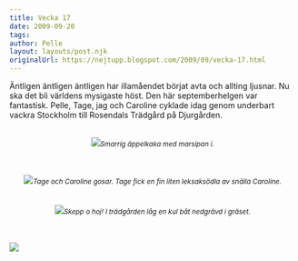 ```yaml
---
title: Vecka 17
date: 2009-09-20
tags: 	
author: Pelle
layout: layouts/post.njk
originalUrl: https://nejtupp.blogspot.com/2009/09/vecka-17.html
---
```


Äntligen äntligen äntligen har illamåendet börjat avta och allting ljusnar. Nu ska det bli världens mysigaste höst. Den här septemberhelgen var fantastisk. Pelle, Tage, jag och Caroline cyklade idag genom underbart vackra Stockholm till Rosendals Trädgård på Djurgården.<br><br><div style="text-align: center;"><img src="../../../../img/_MG_8579_1024pix.jpg"><span style="font-size:85%;"><span style="font-style: italic;">Smarrig äppelkaka med marsipan i.<br><br><br></span></span></div><br><div style="text-align: center;"><img src="../../../../img/_MG_8586_1024pix.jpg"><span style="font-size:85%;"><span style="font-style: italic;">Tage och Caroline gosar. Tage fick en fin liten leksaksödla av snälla Caroline.</span><br></span></div><br><br><div style="text-align: center;"><img src="../../../../img/_MG_8596_1024pix.jpg"><span style="font-size:85%;"><span style="font-style: italic;">Skepp o hoj! I trädgården låg en kul båt nedgrävd i gräset.<br><br><br></span></span></div><br><img src="../../../../img/_MG_8602_1024pix.jpg">
<!-- no comments on this post -->